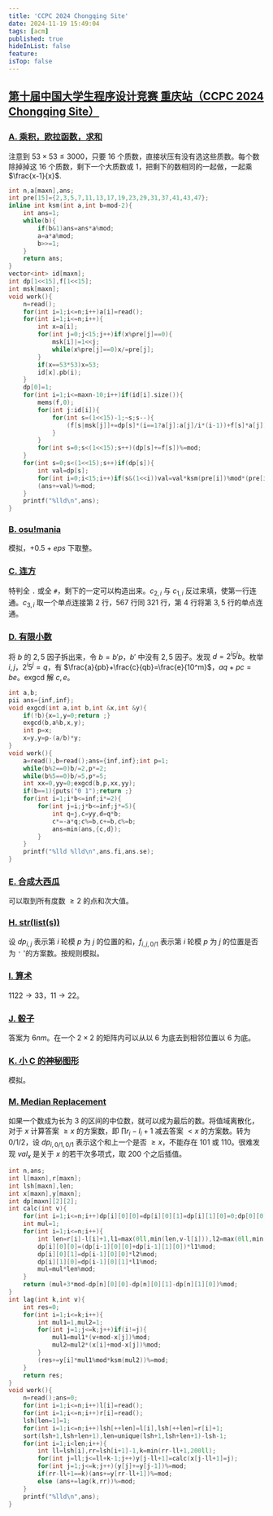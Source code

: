 ```yaml
---
title: 'CCPC 2024 Chongqing Site'
date: 2024-11-19 15:49:04
tags: [acm]
published: true
hideInList: false
feature: 
isTop: false
---
```

## [第十届中国大学生程序设计竞赛 重庆站（CCPC 2024 Chongqing Site）](https://qoj.ac/contest/1840)

### [A. 乘积，欧拉函数，求和](https://qoj.ac/contest/1840/problem/9619)

注意到 $53\times 53\le 3000$，只要 $16$ 个质数，直接状压有没有选这些质数。每个数除掉掉这 $16$ 个质数，剩下一个大质数或 $1$，把剩下的数相同的一起做，一起乘 $\frac{x-1}{x}$.

```cpp
int n,a[maxn],ans;
int pre[15]={2,3,5,7,11,13,17,19,23,29,31,37,41,43,47};
inline int ksm(int a,int b=mod-2){
	int ans=1;
	while(b){
		if(b&1)ans=ans*a%mod;
		a=a*a%mod;
		b>>=1;
	}
	return ans;
}
vector<int> id[maxn];
int dp[1<<15],f[1<<15];
int msk[maxn];
void work(){
	n=read();
	for(int i=1;i<=n;i++)a[i]=read();
	for(int i=1;i<=n;i++){
		int x=a[i];
		for(int j=0;j<15;j++)if(x%pre[j]==0){
			msk[i]|=1<<j;
			while(x%pre[j]==0)x/=pre[j];
		}
		if(x==53*53)x=53;
		id[x].pb(i);
	}
	dp[0]=1;
	for(int i=1;i<=maxn-10;i++)if(id[i].size()){
		mems(f,0);
		for(int j:id[i]){
			for(int s=(1<<15)-1;~s;s--){
				(f[s|msk[j]]+=dp[s]*(i==1?a[j]:a[j]/i*(i-1))+f[s]*a[j])%=mod;
			}
		}
		for(int s=0;s<(1<<15);s++)(dp[s]+=f[s])%=mod;
	}
	for(int s=0;s<(1<<15);s++)if(dp[s]){
		int val=dp[s];
		for(int i=0;i<15;i++)if(s&(1<<i))val=val*ksm(pre[i])%mod*(pre[i]-1)%mod;
		(ans+=val)%=mod;
	}
	printf("%lld\n",ans);
}
```

### [B. osu!mania](https://qoj.ac/contest/1840/problem/9620)

模拟，$+0.5+eps$ 下取整。

### [C. 连方](https://qoj.ac/contest/1840/problem/9621)

特判全 ```.```  或全 ```#```，剩下的一定可以构造出来。$c_{2,i}$ 与 $c_{1,i}$ 反过来填，使第一行连通。$c_{3,i}$ 取一个单点连接第 $2$ 行，$567$ 行同 $321$ 行，第 $4$ 行将第 $3,5$ 行的单点连通。

### [D. 有限小数](https://qoj.ac/contest/1840/problem/9622)

将 $b$ 的 $2,5$ 因子拆出来，令 $b=b'p$，$b'$ 中没有 $2,5$ 因子。发现 $d=2^i5^jb$。枚举 $i,j$，$2^i5^j=q$，有 $\frac{a}{pb}+\frac{c}{qb}=\frac{e}{10^m}$，$aq+pc=be$。exgcd 解 $c,e$。

```cpp
int a,b;
pii ans={inf,inf};
void exgcd(int a,int b,int &x,int &y){
	if(!b){x=1,y=0;return ;}
	exgcd(b,a%b,x,y);
	int p=x;
	x=y,y=p-(a/b)*y;
}
void work(){
	a=read(),b=read();ans={inf,inf};int p=1;
	while(b%2==0)b/=2,p*=2;
	while(b%5==0)b/=5,p*=5;
	int xx=0,yy=0;exgcd(b,p,xx,yy);
	if(b==1){puts("0 1");return ;}
	for(int i=1;i*b<=inf;i*=2){
		for(int j=i;j*b<=inf;j*=5){
			int q=j,c=yy,d=q*b;
			c*=-a*q;c%=b,c+=b,c%=b;
			ans=min(ans,{c,d});
		}
	}
	printf("%lld %lld\n",ans.fi,ans.se);
}
```

### [E. 合成大西瓜](https://qoj.ac/contest/1840/problem/9623)

可以取到所有度数 $\ge 2$ 的点和次大值。

### [H. str(list(s))](https://qoj.ac/submission/745689)

设 $dp_{i,j}$ 表示第 $i$ 轮模 $p$ 为 $j$ 的位置的和，$f_{i,j,0/1}$ 表示第 $i$ 轮模 $p$ 为 $j$ 的位置是否为 ```'``` '的方案数。按规则模拟。

### [I. 算术](https://qoj.ac/contest/1840/problem/9627)

$1122\to33$，$11\to 22$。

### [J. 骰子](https://qoj.ac/contest/1840/problem/9628)

答案为 $6nm$。在一个 $2\times 2$ 的矩阵内可以从以 $6$ 为底去到相邻位置以 $6$ 为底。

### [K. 小 C 的神秘图形](https://qoj.ac/contest/1840/problem/9629)

模拟。

### [M. Median Replacement](https://qoj.ac/contest/1840/problem/9631)

如果一个数成为长为 $3$ 的区间的中位数，就可以成为最后的数。将值域离散化，对于 $x$ 计算答案 $\ge x$ 的方案数，即 $\prod r_i-l_i+1$ 减去答案 $<x$ 的方案数。转为 $0/1/2$，设 $dp_{i,0/1,0/1}$ 表示这个和上一个是否 $\ge x$，不能存在 $101$ 或 $110$。很难发现 $val_x$ 是关于 $x$ 的若干次多项式，取 $200$ 个之后插值。

```cpp
int n,ans;
int l[maxn],r[maxn];
int lsh[maxn],len;
int x[maxn],y[maxn];
int dp[maxn][2][2];
int calc(int v){
	for(int i=1;i<=n;i++)dp[i][0][0]=dp[i][0][1]=dp[i][1][0]=0;dp[0][0][0]=1;
	int mul=1;
	for(int i=1;i<=n;i++){
		int len=r[i]-l[i]+1,l1=max(0ll,min(len,v-l[i])),l2=max(0ll,min(len,r[i]-v+1));
		dp[i][0][0]=(dp[i-1][0][0]+dp[i-1][1][0])*l1%mod;
		dp[i][0][1]=dp[i-1][0][0]*l2%mod;
		dp[i][1][0]=dp[i-1][0][1]*l1%mod;
		mul=mul*len%mod;
	}
	return (mul+3*mod-dp[n][0][0]-dp[n][0][1]-dp[n][1][0])%mod;
}
int lag(int k,int v){
	int res=0;
	for(int i=1;i<=k;i++){
		int mul1=1,mul2=1;
		for(int j=1;j<=k;j++)if(i!=j){
			mul1=mul1*(v+mod-x[j])%mod;
			mul2=mul2*(x[i]+mod-x[j])%mod;
		}
		(res+=y[i]*mul1%mod*ksm(mul2))%=mod;
	}
	return res;
}
void work(){
	n=read();ans=0;
	for(int i=1;i<=n;i++)l[i]=read();
	for(int i=1;i<=n;i++)r[i]=read();
	lsh[len=1]=1;
	for(int i=1;i<=n;i++)lsh[++len]=l[i],lsh[++len]=r[i]+1;
	sort(lsh+1,lsh+len+1),len=unique(lsh+1,lsh+len+1)-lsh-1;
	for(int i=1;i<len;i++){
		int ll=lsh[i],rr=lsh[i+1]-1,k=min(rr-ll+1,200ll);
		for(int j=ll;j<=ll+k-1;j++)y[j-ll+1]=calc(x[j-ll+1]=j);
		for(int j=1;j<=k;j++)(y[j]+=y[j-1])%=mod;
		if(rr-ll+1==k)(ans+=y[rr-ll+1])%=mod;
		else (ans+=lag(k,rr))%=mod;
	}
	printf("%lld\n",ans);
}
```